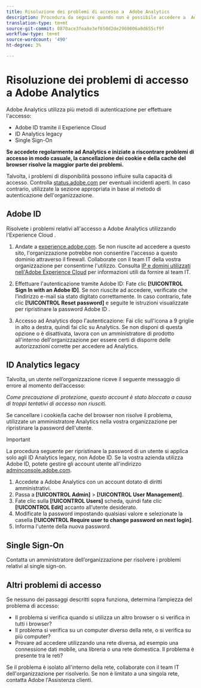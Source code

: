 ```yaml
---
title: Risoluzione dei problemi di accesso a  Adobe Analytics
description: Procedura da seguire quando non è possibile accedere a  Adobe Analytics.
translation-type: tm+mt
source-git-commit: 0870ace3fea8e3ef650d2de2960006a0d655cf9f
workflow-type: tm+mt
source-wordcount: '490'
ht-degree: 3%

---
```



# Risoluzione dei problemi di accesso a  Adobe Analytics

 Adobe Analytics utilizza più metodi di autenticazione per effettuare l&#39;accesso:

*  Adobe ID tramite il Experience Cloud 
* ID Analytics legacy
* Single Sign-On

**Se accedete regolarmente ad Analytics e iniziate a riscontrare problemi di accesso in modo casuale, la cancellazione dei cookie e della cache del browser risolve la maggior parte dei problemi.**

Talvolta, i problemi di disponibilità possono influire sulla capacità di accesso. Controlla [status.adobe.com](https://status.adobe.com) per eventuali incidenti aperti. In caso contrario, utilizzate la sezione appropriata in base al metodo di autenticazione dell&#39;organizzazione.

## Adobe ID

Risolvete i problemi relativi all&#39;accesso a  Adobe Analytics utilizzando l&#39;Experience Cloud .

1. Andate a [experience.adobe.com](https://experience.adobe.com/it). Se non riuscite ad accedere a questo sito, l&#39;organizzazione potrebbe non consentire l&#39;accesso a questo dominio attraverso il firewall. Collaborate con il team IT della vostra organizzazione per consentirne l&#39;utilizzo. Consulta [IP e domini utilizzati nell&#39;Adobe Experience Cloud](https://helpx.adobe.com/it/analytics/kb/adobe-ip-addresses.html) per informazioni utili da fornire al team IT.

2. Effettuare l&#39;autenticazione tramite  Adobe ID: Fate clic **[!UICONTROL Sign In with an Adobe ID]**. Se non riuscite ad accedere, verificate che l’indirizzo e-mail sia stato digitato correttamente. In caso contrario, fate clic **[!UICONTROL Reset password]** e seguite le istruzioni visualizzate per ripristinare la password Adobe ID .

3. Accesso ad Analytics dopo l&#39;autenticazione: Fai clic sull&#39;icona a 9 griglie in alto a destra, quindi fai clic su Analytics. Se non disponi di questa opzione o è disattivata, lavora con un amministratore di prodotto all&#39;interno dell&#39;organizzazione per essere certi di disporre delle autorizzazioni corrette per accedere ad Analytics.

## ID Analytics legacy

Talvolta, un utente nell’organizzazione riceve il seguente messaggio di errore al momento dell’accesso:

*Come precauzione di protezione, questo account è stato bloccato a causa di troppi tentativi di accesso non riusciti.*

Se cancellare i cookie/la cache del browser non risolve il problema, utilizzate un amministratore Analytics nella vostra organizzazione per ripristinare la password dell&#39;utente.

>[!IMPORTANT]
>
>La procedura seguente per ripristinare la password di un utente si applica solo agli ID Analytics legacy, non  Adobe ID. Se la vostra azienda utilizza  Adobe ID, potete gestire gli account utente all&#39;indirizzo [adminconsole.adobe.com](https://adminconsole.adobe.com).

1. Accedete a  Adobe Analytics con un account dotato di diritti amministrativi.
2. Passa a **[!UICONTROL Admin]** > **[!UICONTROL User Management]**.
3. Fate clic sulla **[!UICONTROL Users]** scheda, quindi fate clic **[!UICONTROL Edit]** accanto all’utente desiderato.
4. Modificate la password impostando qualsiasi valore e selezionate la casella **[!UICONTROL Require user to change password on next login]**.
5. Informa l&#39;utente della nuova password.

## Single Sign-On

Contatta un amministratore dell’organizzazione per risolvere i problemi relativi al single sign-on.

## Altri problemi di accesso

Se nessuno dei passaggi descritti sopra funziona, determina l’ampiezza del problema di accesso:

* Il problema si verifica quando si utilizza un altro browser o si verifica in tutti i browser?
* Il problema si verifica su un computer diverso della rete, o si verifica su più computer?
* Provare ad accedere utilizzando una rete diversa, ad esempio una connessione dati mobile, una libreria o una rete domestica. Il problema è presente tra le reti?

Se il problema è isolato all&#39;interno della rete, collaborate con il team IT dell&#39;organizzazione per risolverlo. Se non è limitato a una singola rete, contatta  Adobe l&#39;Assistenza clienti.
